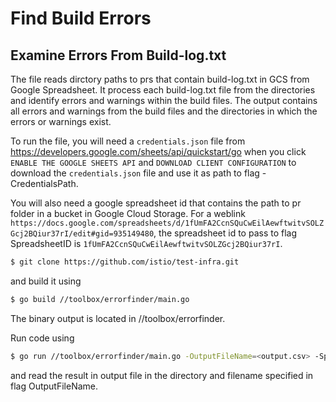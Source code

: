 # Find Build Errors

## Examine Errors From Build-log.txt

The file reads dirctory paths to prs that contain build-log.txt in GCS from Google Spreadsheet. It process each build-log.txt file from the directories and identify errors and warnings within the build files. The output contains all errors and warnings from the build files and the directories in which the errors or warnings exist.

To run the file, you will need a `credentials.json` file from <https://developers.google.com/sheets/api/quickstart/go> when you click `ENABLE THE GOOGLE SHEETS API` and `DOWNLOAD CLIENT CONFIGURATION` to download the `credentials.json` file and use it as path to flag -CredentialsPath.

You will also need a google spreadsheet id that contains the path to pr folder in a bucket in Google Cloud Storage. For a weblink `https://docs.google.com/spreadsheets/d/1fUmFA2CcnSQuCwEilAewftwitvSOLZGcj2BQiur37rI/edit#gid=935149480`, the spreadsheet id to pass to flag SpreadsheetID is `1fUmFA2CcnSQuCwEilAewftwitvSOLZGcj2BQiur37rI`.

```bash
$ git clone https://github.com/istio/test-infra.git
```

and build it using

```bash
$ go build //toolbox/errorfinder/main.go
```

The binary output is located in //toolbox/errorfinder.

Run code using

```bash
$ go run //toolbox/errorfinder/main.go -OutputFileName=<output.csv> -SpreadsheetID=<spreadsheet_id> -CredentialsPath=<credentials.json> -ReadRange=<read_range> -BucketName=<bucket_name>
```

and read the result in output file in the directory and filename specified in flag OutputFileName.
